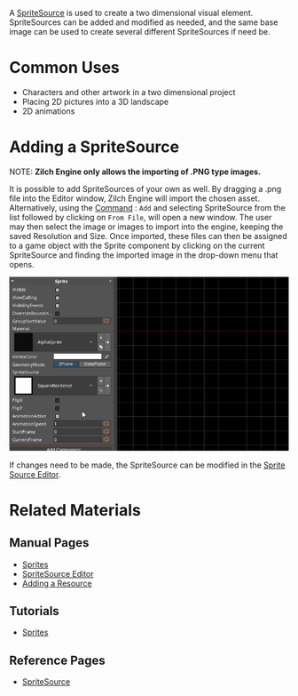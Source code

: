 A [SpriteSource](https://github.com/ZilchEngine/ZilchDocs/blob/master/zilch_editor_documentation/code_reference/class_reference/spritesource.markdown) is used to create a two dimensional visual element. SpriteSources can be added and modified as needed, and the same base image can be used to create several different SpriteSources if need be. 

 # Common Uses

 - Characters and other artwork in a two dimensional project
 - Placing 2D pictures into a 3D landscape
 - 2D animations

 # Adding a SpriteSource

NOTE: **Zilch Engine only allows the importing of .PNG type images.**

It is possible to add SpriteSources of your own as well. By dragging a .png file into the Editor window, Zilch Engine will import the chosen asset. Alternatively, using the [Command](https://github.com/ZilchEngine/ZilchDocs/blob/master/zilch_editor_documentation/zilchmanual/editor/editorcommands/commands.markdown) : `Add` and selecting SpriteSource from the list followed by clicking on `From File`, will open a new window. The user may then select the image or images to import into the engine, keeping the saved Resolution and Size. Once imported, these files can then be assigned to a game object with the Sprite component by clicking on the current SpriteSource and finding the imported image in the drop-down menu that opens.



![ChooseSpriteSource](https://raw.githubusercontent.com/ZilchEngine/ZilchFiles/master/doc_files/47420.gif)


If changes need to be made, the SpriteSource can be modified in the [Sprite Source Editor](https://github.com/ZilchEngine/ZilchDocs/blob/master/zilch_editor_documentation/zilchmanual/graphics/sprites/spritesourceeditor.markdown). 

 # Related Materials
 ## Manual Pages
- [Sprites](https://github.com/ZilchEngine/ZilchDocs/blob/master/zilch_editor_documentation/zilchmanual/graphics/sprites/sprite.markdown)
- [SpriteSource Editor](https://github.com/ZilchEngine/ZilchDocs/blob/master/zilch_editor_documentation/zilchmanual/graphics/sprites/spritesourceeditor.markdown)
- [Adding a Resource](https://github.com/ZilchEngine/ZilchDocs/blob/master/zilch_editor_documentation/zilchmanual/editor/editorcommands/resourceadding.markdown)

 ## Tutorials
- [Sprites](https://github.com/ZilchEngine/ZilchDocs/blob/master/zilch_editor_documentation/tutorials/graphics/spritesandtext/sprites.markdown)

 ## Reference Pages
- [SpriteSource](https://github.com/ZilchEngine/ZilchDocs/blob/master/zilch_editor_documentation/code_reference/class_reference/spritesource.markdown) 
 

 